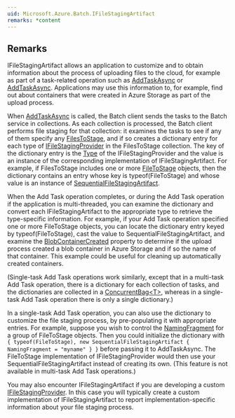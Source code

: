 ```yaml
---  
uid: Microsoft.Azure.Batch.IFileStagingArtifact  
remarks: *content  
---  
```

  
## Remarks  
 IFileStagingArtifact allows an application to customize and to obtain information about the process of uploading             files to the cloud, for example as part of a task-related operation such as             [AddTaskAsync](assetId:///M:Microsoft.Azure.Batch.JobOperations.AddTaskAsync(System.String,System.Collections.Generic.IEnumerable{Microsoft.Azure.Batch.CloudTask},Microsoft.Azure.Batch.BatchClientParallelOptions,System.Collections.Concurrent.ConcurrentBag{System.Collections.Concurrent.ConcurrentDictionary{System.Type,Microsoft.Azure.Batch.IFileStagingArtifact}},System.Nullable{System.TimeSpan},System.Collections.Generic.IEnumerable{Microsoft.Azure.Batch.BatchClientBehavior})?qualifyHint=False&autoUpgrade=True) or [AddTaskAsync](assetId:///M:Microsoft.Azure.Batch.CloudJob.AddTaskAsync(Microsoft.Azure.Batch.CloudTask,System.Collections.Concurrent.ConcurrentDictionary{System.Type,Microsoft.Azure.Batch.IFileStagingArtifact},System.Collections.Generic.IEnumerable{Microsoft.Azure.Batch.BatchClientBehavior},System.Threading.CancellationToken)?qualifyHint=False&autoUpgrade=True).  Applications may use this             information to, for example, find out about containers that were created in Azure Storage as             part of the upload process.  
  
 When [AddTaskAsync](assetId:///M:Microsoft.Azure.Batch.JobOperations.AddTaskAsync(System.String,System.Collections.Generic.IEnumerable{Microsoft.Azure.Batch.CloudTask},Microsoft.Azure.Batch.BatchClientParallelOptions,System.Collections.Concurrent.ConcurrentBag{System.Collections.Concurrent.ConcurrentDictionary{System.Type,Microsoft.Azure.Batch.IFileStagingArtifact}},System.Nullable{System.TimeSpan},System.Collections.Generic.IEnumerable{Microsoft.Azure.Batch.BatchClientBehavior})?qualifyHint=False&autoUpgrade=True) is called, the Batch client sends the tasks to the Batch service in collections.  As each collection is             processed, the Batch client performs file staging for that collection: it examines the tasks to see if             any of them specify any [FilesToStage](assetId:///P:Microsoft.Azure.Batch.CloudTask.FilesToStage?qualifyHint=False&autoUpgrade=True), and if so creates a dictionary entry for             each type of [IFileStagingProvider](assetId:///T:Microsoft.Azure.Batch.FileStaging.IFileStagingProvider?qualifyHint=False&autoUpgrade=True) in the FilesToStage collection. The key of             the dictionary entry is the [Type](assetId:///T:System.Type?qualifyHint=False&autoUpgrade=True) of the IFileStagingProvider and the value is an instance             of the corresponding implementation of IFileStagingArtifact.  For example, if FilesToStage includes one or more             [FileToStage](assetId:///T:Microsoft.Azure.Batch.FileStaging.FileToStage?qualifyHint=False&autoUpgrade=True) objects, then the dictionary contains an entry whose key is             typeof(FileToStage) and whose value is an instance of [SequentialFileStagingArtifact](assetId:///T:Microsoft.Azure.Batch.FileStaging.SequentialFileStagingArtifact?qualifyHint=False&autoUpgrade=True).  
  
 When the Add Task operation completes, or during the Add Task operation if the application is multi-threaded,             you can examine the dictionary and convert each IFileStagingArtifact to the appropriate type to retrieve             the type-specific information.  For example, if your Add Task operation specified one or more FileToStage objects,             you can locate the dictionary entry keyed by typeof(FileToStage), cast the value to SequentialFileStagingArtifact,             and examine the [BlobContainerCreated](assetId:///P:Microsoft.Azure.Batch.FileStaging.SequentialFileStagingArtifact.BlobContainerCreated?qualifyHint=False&autoUpgrade=True) property to             determine if the upload process created a blob container in Azure Storage and if so the name of that container.             This example could be useful for cleaning up automatically created containers.  
  
 (Single-task Add Task operations work similarly, except that in a multi-task Add Task operation, there is             a dictionary for each collection of tasks, and the dictionaries are collected in a [ConcurrentBag<T\>](assetId:///T:System.Collections.Concurrent.ConcurrentBag`1?qualifyHint=False&autoUpgrade=True),             whereas in a single-task Add Task operation there is only a single dictionary.)  
  
 In a single-task Add Task operation, you can also use the dictionary to customize the file staging process, by pre-populating it with appropriate             entries.  For example, suppose you wish to control the [NamingFragment](assetId:///P:Microsoft.Azure.Batch.IFileStagingArtifact.NamingFragment?qualifyHint=False&autoUpgrade=True) for a group of FileToStage             objects.  Then you could initialize the dictionary with `{ typeof(FileToStage), new SequentialFileStagingArtifact { NamingFragment = "myname" } }` before passing it to AddTaskAsync.  The FileToStage implementation of IFileStagingProvider would then use your             SequentialFileStagingArtifact instead of creating its own.  (This feature is not available in multi-task             Add Task operations.)  
  
 You may also encounter IFileStagingArtifact if you are developing a custom [IFileStagingProvider](assetId:///T:Microsoft.Azure.Batch.FileStaging.IFileStagingProvider?qualifyHint=False&autoUpgrade=True).             In this case you will typically create a custom implementation of IFileStagingArtifact to report             implementation-specific information about your file staging process.